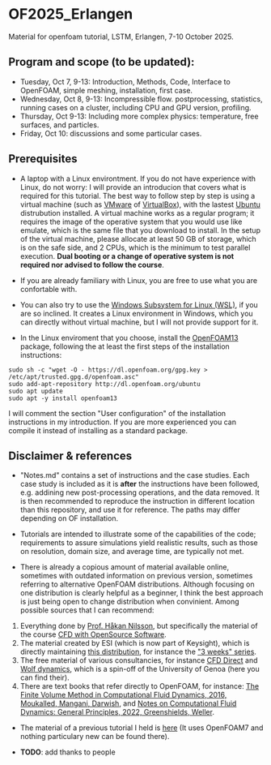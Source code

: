 # OF2025_Erlangen
Material for openfoam tutorial, LSTM, Erlangen, 7-10 October 2025.

## Program and scope (to be updated):

* Tuesday, Oct 7, 9-13: Introduction, Methods, Code, Interface to OpenFOAM, simple meshing, installation, first case.
* Wednesday, Oct 8, 9-13: Incompressible flow. postprocessing, statistics, running cases on a cluster, including CPU and GPU version, profiling.
* Thursday, Oct 9-13: Including more complex physics: temperature, free surfaces, and particles. 
* Friday, Oct 10: discussions and some particular cases.

## Prerequisites

* A laptop with a Linux environtment. If you do not have experience with Linux, do not worry: I will provide an introducion that covers what is required for this tutorial. The best way to follow step by step is using a virtual machine (such as [VMware](https://www.vmware.com/products/desktop-hypervisor/workstation-and-fusion) of [VirtualBox](https://www.virtualbox.org/)), with the lastest [Ubuntu](https://ubuntu.com/download/desktop) distrubution installed. A virtual machine works as a regular program; it requires the image of the operative system that you would use like emulate, which is the same file that you download to install. In the setup of the virtual machine, please allocate at least 50 GB of storage, which is on the safe side, and 2 CPUs, which is the minimum to test parallel execution. **Dual booting or a change of operative system is not required nor advised to follow the course**.

* If you are already familiary with Linux, you are free to use what you are confortable with.

* You can also try to use the [Windows Subsystem for Linux (WSL)](https://ubuntu.com/desktop/wsl), if you are so inclined. It creates a Linux environment in Windows, which you can directly without virtual machine, but I will not provide support for it. 

* In the Linux enviroment that you choose, install the [OpenFOAM13](https://openfoam.org/download/13-ubuntu/) package, following the at least the first steps of the installation instructions: 
```
sudo sh -c "wget -O - https://dl.openfoam.org/gpg.key > /etc/apt/trusted.gpg.d/openfoam.asc"
sudo add-apt-repository http://dl.openfoam.org/ubuntu
sudo apt update
sudo apt -y install openfoam13
```
I will comment the section "User configuration" of the installation instructions in my introduction. If you are more experienced you can compile it instead of installing as a standard package. 

## Disclaimer & references 

* "Notes.md" contains a set of instructions and the case studies. Each case study is included as it is **after** the instructions have been followed, e.g. addining new post-processing operations, and the data removed. It is then recommended to reproduce the instruction in different location than this repository, and use it for reference. The paths may differ depending on OF installation.

* Tutorials are intended to illustrate some of the capabilities of the code; requirements to assure simulations yield realistic results, such as those on resolution, domain size, and average time, are typically not met.  

* There is already a copious amount of material available online, sometimes with outdated information on previous version, sometimes referring to alternative OpenFOAM distributions. Although focusing on one distribution is clearly helpful as a beginner, I think the best approach is just being open to change distribution when convinient. Among possible sources that I can recommend: 

1. Everything done by [Prof. Håkan Nilsson](http://www.tfd.chalmers.se/~hani/), but specifically the material of the course [CFD with OpenSource Software](https://www.tfd.chalmers.se/~hani/kurser/OS_CFD/).
2. The material created by ESI (which is now part of Keysight), which is directly maintaining [this distribution](https://www.openfoam.com/news/main-news/openfoam-v2506), for instance the ["3 weeks" series](https://wiki.openfoam.com/index.php?title=%223_weeks%22_series). 
3. The free material of various consultancies, for instance [CFD Direct](https://doc.cfd.direct/openfoam/user-guide-v13/index) and [Wolf dynamics](https://www.wolfdynamics.com/), which is a spin-off of the University of Genoa (here you can find their).
4. There are text books that refer directly to OpenFOAM, for instance: [The Finite Volume Method in Computational Fluid Dynamics, 2016, Moukalled, Mangani, Darwish](https://link.springer.com/book/10.1007/978-3-319-16874-6), and [Notes on Computational Fluid Dynamics: General Principles, 2022, Greenshields, Weller](https://www.amazon.com/Notes-Computational-Fluid-Dynamics-Principles/dp/1399920782).  

* The material of a previous tutorial I held is [here](https://github.com/AtzoriMarco/tutorialOF) (It uses OpenFOAM7 and nothing particulary new can be found there). 

* **TODO**: add thanks to people

